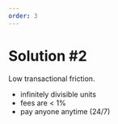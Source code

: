 ```yaml
---
order: 3
---
```


# Solution #2

Low transactional friction.

- infinitely divisible units
- fees are < 1%
- pay anyone anytime (24/7)